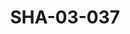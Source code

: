 ---
pid: SHA-03-037
title: SHA-03-037
language: en
collection: Sharhabil Ahmed
original_label: 
rights: Sharhabil Ahmed
location_of_original: Sharhabil Ahmed
photographer_or_studio: Studio KGS
scanned_from: photograph 13 by 18
_date: 1971-1972
location: Khartoum, Mughrun garden
description: group of men and women new years eve party
additional_notes: 
permission_display: 'yes'
on_server: 'no'
on_website: 'no'
permalink: /photopages/en/SHA-03-037.html
layout: photo-page
---